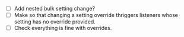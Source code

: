 - [ ] Add nested bulk setting change?
- [ ] Make so that changing a setting override thriggers listeners whose setting has no override provided.
- [ ] Check everything is fine with overrides.